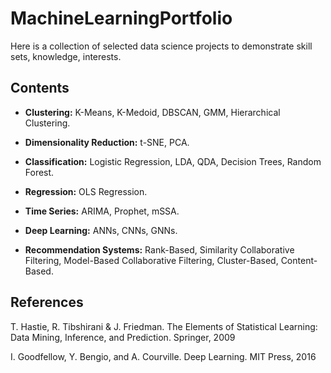 # MachineLearningPortfolio
Here is a collection of selected data science projects to demonstrate skill sets, knowledge, interests.

## Contents

- **Clustering:** K-Means, K-Medoid, DBSCAN, GMM, Hierarchical Clustering.

- **Dimensionality Reduction:** t-SNE, PCA.

- **Classification:** Logistic Regression, LDA, QDA, Decision Trees, Random Forest.

- **Regression:** OLS Regression.

- **Time Series:** ARIMA, Prophet, mSSA. 

- **Deep Learning:** ANNs, CNNs, GNNs.

- **Recommendation Systems:** Rank-Based, Similarity Collaborative Filtering, Model-Based Collaborative Filtering, Cluster-Based, Content-Based.


## References

T. Hastie, R. Tibshirani & J. Friedman. The Elements of Statistical Learning: Data Mining, Inference, and Prediction. Springer, 2009

I. Goodfellow, Y. Bengio, and A. Courville. Deep Learning. MIT Press, 2016
